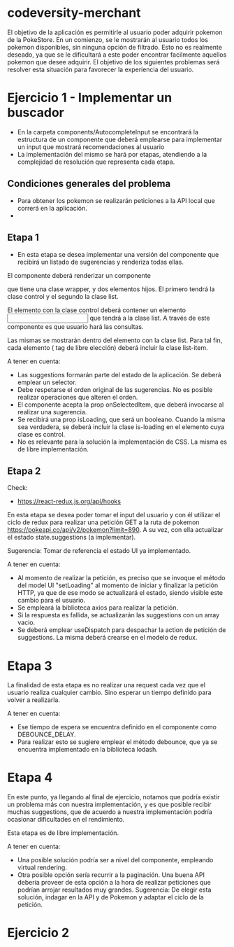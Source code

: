 # codeversity-merchant
El objetivo de la aplicación es permitirle al usuario poder adquirir pokemon de la PokeStore.
En un comienzo, se le mostrarán al usuario todos los pokemon disponibles, sin ninguna opción de filtrado.
Esto no es realmente deseado, ya que se le dificultará a este poder encontrar facilmente aquellos pokemon que desee adquirir. El objetivo de los siguientes problemas será resolver esta situación para favorecer la experiencia del usuario.


# Ejercicio 1 - Implementar un buscador

- En la carpeta components/AutocompleteInput se encontrará la estructura de un componente que deberá emplearse para implementar un input que mostrará recomendaciones al usuario
- La implementación del mismo se hará por etapas, atendiendo a la complejidad de resolución que representa cada etapa.

## Condiciones generales del problema
- Para obtener los pokemon se realizarán peticiones a la API local que correrá en la aplicación.
- 

## Etapa 1
- En esta etapa se desea implementar una versión del componente que recibirá un listado de sugerencias y renderiza todas ellas.

El componente deberá renderizar un componente <div /> que tiene una clase wrapper, y dos elementos hijos. El primero tendrá la clase control y el segundo la clase list.

El elemento con la clase control deberá contener un elemento <input /> que tendrá a la clase list. A través de este componente es que usuario hará las consultas. 

Las mismas se mostrarán dentro del elemento con la clase list. Para tal fin, cada elemento ( tag de libre elección) deberá incluir la clase list-item.

A tener en cuenta:

- Las suggestions formarán parte del estado de la aplicación. Se deberá emplear un selector.
- Debe respetarse el orden original de las sugerencias. No es posible realizar operaciones que alteren el orden.
- El componente acepta la prop onSelectedItem, que deberá invocarse al realizar una sugerencia.
- Se recibirá una prop isLoading, que será un booleano. Cuando la misma sea verdadera, se deberá incluir la clase is-loading en el elemento cuya clase es control.
- No es relevante para la solución la implementación de CSS. La misma es de libre implementación.

## Etapa 2
Check:
- https://react-redux.js.org/api/hooks

En esta etapa se desea poder tomar el input del usuario y con él utilizar el ciclo de redux para realizar una petición GET a la ruta de pokemon https://pokeapi.co/api/v2/pokemon?limit=890. A su vez, con ella actualizar el estado state.suggestions (a implementar).

Sugerencia: Tomar de referencia el estado UI ya implementado.

A tener en cuenta:

- Al momento de realizar la petición, es preciso que se invoque el método del model UI "setLoading" al momento de iniciar y finalizar la petición HTTP, ya que de ese modo se actualizará el estado, siendo visible este cambio para el usuario.
- Se empleará la biblioteca axios para realizar la petición.
- Si la respuesta es fallida, se actualizarán las suggestions con un array vacio.
- Se deberá emplear useDispatch para despachar la action de petición de suggestions. La misma deberá crearse en el modelo de redux.

# Etapa 3
La finalidad de esta etapa es no realizar una request cada vez que el usuario realiza cualquier cambio. Sino esperar un tiempo definido para volver a realizarla.

A tener en cuenta:
- Ese tiempo de espera se encuentra definido en el componente como DEBOUNCE_DELAY.
- Para realizar esto se sugiere emplear el método debounce, que ya se encuentra implementado en la biblioteca lodash.

# Etapa 4
En este punto, ya llegando al final de ejercicio, notamos que podría existir un problema más con nuestra implementación, y es que posible recibir muchas suggestions, que de acuerdo a nuestra implementación podría ocasionar dificultades en el rendimiento.

Esta etapa es de libre implementación.

A tener en cuenta:
- Una posible solución podría ser a nivel del componente, empleando virtual rendering.
- Otra posible opción sería recurrir a la paginación. Una buena API debería proveer de esta opción a la hora de realizar peticiones que podrían arrojar resultados muy grandes. Sugerencia: De elegir esta solución, indagar en la API y de Pokemon y adaptar el ciclo de la petición.

# Ejercicio 2